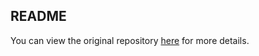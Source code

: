 ## README

You can view the original repository [here](https://github.com/securelayer7/CVE-2024-38856_Scanner.git) for more details.
